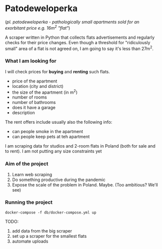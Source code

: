 # Patodeweloperka

(_pl. patodeweloperka - pathologically small apartments sold for an exorbitant 
price e.g. 16m<sup>2</sup> "flat"_)  

A scraper written in Python that collects flats advertisements and regularly 
checks for their price changes. Even though a threshold for 
"ridiculously small" area of a flat is not agreed on, I am going to say it's
less than 27m<sup>2</sup>.

### What I am looking for

I will check prices for **buying** and **renting** such flats.

- price of the apartment
- location (city and district)
- the size of the apartment (in m<sup>2</sup>)
- number of rooms
- number of bathrooms
- does it have a garage
- description

The rent offers include usually also the following info:
- can people smoke in the apartment
- can people keep pets at teh apartment

I am scraping data for studios and 2-room flats in Poland (both for sale and 
to rent). I am not putting any size constraints yet

### Aim of the project
1. Learn web scraping
2. Do something productive during the pandemic
3. Expose the scale of the problem in Poland. Maybe. (Too ambitious? We'll see)


### Running the project
```
docker-compose -f db/docker-compose.yml up 
```


TODO: 
1. add data from the big scraper
2. set up a scraper for the smallest flats
3. automate uploads
